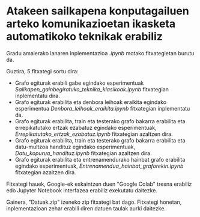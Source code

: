 # Atakeen sailkapena konputagailuen arteko komunikazioetan ikasketa automatikoko teknikak erabiliz

Gradu amaierako lanaren inplementazioa *.ipynb* motako fitxategietan burutu da. 

Guztira, 5 fitxategi sortu dira: 
- Grafo egiturak erabili gabe egindako esperimentuak *Sailkapen_gainbegiratuko_teknika_klasikoak.ipynb* fitxategian inplementatu dira.
- Grafo egiturak erabilita eta denbora leihoak eraikita egindako esperimentua *Denbora_leihoak_eraikita.ipynb* fitxategian inplementatu da.
- Grafo egiturak erabilita, train eta testerako grafo bakarra erabilita eta errepikatutako ertzak ezabatuz egindako esperimentuak, *Errepikatutako_ertzak_ezabatuz.ipynb* fitxategian azaltzen dira.
- Grafo egiturak erabilita, train eta testerako grafo bakarra erabilita eta datu-multzoa handituz egindako esperimentuak, *Datu_kopurua_handituz.ipynb* fitxategian azaltzen dira.
- Grafo egiturak erabilita eta entrenamendurako hainbat grafo erabilita egindako esperimentuak, *Entrenamendua_hainbat_graforekin.ipynb* fitxategian azaltzen dira.


Fitxategi hauek, Google-ek eskaintzen duen "Google Colab" tresna erabiliz edo Jupyter Notebook interfazea erabiliz exekutatu daitezke.

Gainera, "Datuak.zip" izeneko zip fitxategi bat dago. Fitxategi honetan, inplementazioan zehar erabili diren datuen taulak aurki daitezke.
